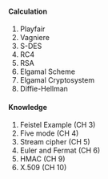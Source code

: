 #### Calculation
1. Playfair
2. Vagniere
3. S-DES
4. RC4
5. RSA
6. Elgamal Scheme
7. Elgamal Cryptosystem
8. Diffie-Hellman

#### Knowledge
1. Feistel Example (CH 3)
2. Five mode (CH 4)
3. Stream cipher (CH 5)
4. Euler and Fermat (CH 6)
5. HMAC (CH 9)
6. X.509 (CH 10)